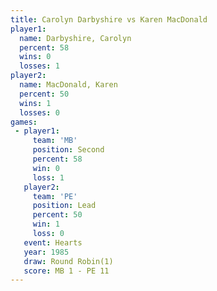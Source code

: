 ```yaml
---
title: Carolyn Darbyshire vs Karen MacDonald
player1:                   
  name: Darbyshire, Carolyn
  percent: 58              
  wins: 0                  
  losses: 1                
player2:                   
  name: MacDonald, Karen   
  percent: 50              
  wins: 1                  
  losses: 0                
games:
 - player1:          
     team: 'MB'      
     position: Second
     percent: 58     
     win: 0          
     loss: 1         
   player2:        
     team: 'PE'    
     position: Lead
     percent: 50   
     win: 1        
     loss: 0       
   event: Hearts       
   year: 1985          
   draw: Round Robin(1)
   score: MB 1 - PE 11 
---
```

